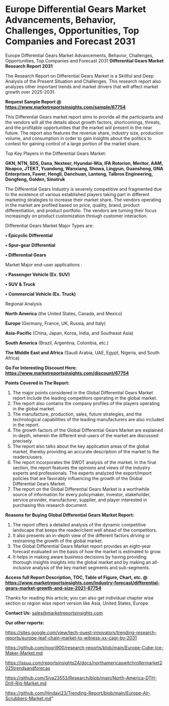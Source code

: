 # Europe Differential Gears Market Advancements, Behavior, Challenges, Opportunities, Top Companies and Forecast 2031
Europe Differential Gears Market Advancements, Behavior, Challenges, Opportunities, Top Companies and Forecast 2031
<strong>Differential Gears Market Research Report 2031</strong>

The Research Report on Differential Gears Market is a Skillful and Deep Analysis of the Present Situation and Challenges. This research report also analyzes other important trends and market drivers that will affect market growth over 2025-2031.

<strong>Request Sample Report @ <a href=https://www.marketreportsinsights.com/sample/67754>https://www.marketreportsinsights.com/sample/67754</a></strong>

This Differential Gears market report aims to provide all the participants and the vendors will all the details about growth factors, shortcomings, threats, and the profitable opportunities that the market will present in the near future. The report also features the revenue share, industry size, production volume, and consumption in order to gain insights about the politics to contest for gaining control of a large portion of the market share.

Top Key Players in the Differential Gears Market:

<strong>GKN, NTN, SDS, Dana, Nexteer, Hyundai-Wia, IFA Rotorion, Meritor, AAM, Neapco, JTEKT, Yuandong, Wanxiang, Showa, Lingyun, Guansheng, GNA Enterprises, Fawer, Hengli, Danchuan, Lantong, Talbros Engineering, Dongfeng, Golden, Sinotruk</strong>

The Differential Gears Industry is severely competitive and fragmented due to the existence of various established players taking part in different marketing strategies to increase their market share. The vendors operating in the market are profiled based on price, quality, brand, product differentiation, and product portfolio. The vendors are turning their focus increasingly on product customization through customer interaction.

Differential Gears Market Major Types are:

<strong>• Epicyclic Differential

• Spur-gear Differential

• Differential Gears</strong>

Market Major end-user applications :

<strong>• Passenger Vehicle (Ex. SUV)

• SUV & Truck

• Commercial Vehicle (Ex. Truck)</strong>

Regional Analysis

</u><strong><b>North America</b></strong> (the United States, Canada, and Mexico)

<strong><b>Europe </b></strong>(Germany, France, UK, Russia, and Italy)

<strong><b>Asia-Pacific</b></strong> (China, Japan, Korea, India, and Southeast Asia)

<strong><b>South America</b></strong> (Brazil, Argentina, Colombia, etc.)

<strong><b>The Middle East and Africa</b></strong> (Saudi Arabia, UAE, Egypt, Nigeria, and South Africa)

<strong>Go For Interesting Discount Here: <a href=https://www.marketreportsinsights.com/discount/67754>https://www.marketreportsinsights.com/discount/67754</a></strong>

<strong>Points Covered in The Report:</strong>
<ol>
  <li>The major points considered in the Global Differential Gears Market report include the leading competitors operating in the global market.</li>
  <li>The report also contains the company profiles of the players operating in the global market.</li>
  <li>The manufacture, production, sales, future strategies, and the technological capabilities of the leading manufacturers are also included in the report.</li>
  <li>The growth factors of the Global Differential Gears Market are explained in-depth, wherein the different end-users of the market are discussed precisely.</li>
  <li>The report also talks about the key application areas of the global market, thereby providing an accurate description of the market to the readers/users.</li>
  <li>The report incorporates the SWOT analysis of the market. In the final section, the report features the opinions and views of the industry experts and professionals. The experts analyzed the export/import policies that are favorably influencing the growth of the Global Differential Gears Market.</li>
  <li>The report on the Global Differential Gears Market is a worthwhile source of information for every policymaker, investor, stakeholder, service provider, manufacturer, supplier, and player interested in purchasing this research document.</li>
</ol>
<strong>Reasons for Buying Global Differential Gears Market Report:</strong>

<ol>
  <li>The report offers a detailed analysis of the dynamic competitive landscape that keeps the reader/client well ahead of the competitors.</li>
  <li>It also presents an in-depth view of the different factors driving or restraining the growth of the global market.</li>
  <li>The Global Differential Gears Market report provides an eight-year forecast evaluated on the basis of how the market is estimated to grow.</li>
  <li>It helps in making aware business decisions by having providing thorough insights insights into the global market and by making an all-inclusive analysis of the key market segments and sub-segments.</li>
</ol>
<strong>Access full Report Description, TOC, Table of Figure, Chart, etc. @ <a href=https://www.marketreportsinsights.com/industry-forecast/differential-gears-market-growth-and-size-2021-67754>https://www.marketreportsinsights.com/industry-forecast/differential-gears-market-growth-and-size-2021-67754</a></strong>


Thanks for reading this article; you can also get individual chapter wise section or region wise report version like Asia, United States, Europe.

<strong>Contact Us:</strong>
sales@marketreportsinsights.com

<strong>Our other reports:</strong>

<a href=https://sites.google.com/view/tech-quest-innovators/trending-research-reports/europe-leaf-chain-market-to-witness-xx-cagr-by-2031>https://sites.google.com/view/tech-quest-innovators/trending-research-reports/europe-leaf-chain-market-to-witness-xx-cagr-by-2031</a>

<a href=https://github.com/noori900/research-reports/blob/main/Europe-Cube-Ice-Maker-Market.md>https://github.com/noori900/research-reports/blob/main/Europe-Cube-Ice-Maker-Market.md</a>

<a href=https://issuu.com/reportsinsights24/docs/northamericaswitchrollermarket2025trendsandforecas>https://issuu.com/reportsinsights24/docs/northamericaswitchrollermarket2025trendsandforecas</a>

<a href=https://github.com/Siya23553/Research/blob/main/North-America-DTH-Drill-Rig-Market.md>https://github.com/Siya23553/Research/blob/main/North-America-DTH-Drill-Rig-Market.md</a>

<a href=https://github.com/Hindavi23/Trending-Report/blob/main/Europe-Air-Scrubbers-Market.md>https://github.com/Hindavi23/Trending-Report/blob/main/Europe-Air-Scrubbers-Market.md</a>"
